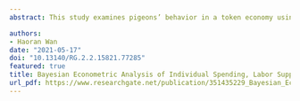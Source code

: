 ```yaml
---
abstract: This study examines pigeons’ behavior in a token economy using Bayesian econometric analysis, with token accumulation conceptualized as deferred consumption, token exchange as spending, and token production as labor supply. Six pigeons were exposed to a token reinforcement procedure with stimulus lights serving as tokens. Responses on a token-production key produced tokens exchangeable for food reinforcers in exchange periods. After one token had been produced, an exchange-production key became simultaneously available. Responses on this key produced the exchange period, wherein subjects exchanged earned tokens for food. Five experiments were conducted in all, and involved various combinations of price (token-exchange ratio), wage rate (token production ratio), non-labor income (free token), and transaction cost (exchange-production ratio). The study found that (1) deferred consumption varied directly with the wage rate and the transaction cost; (2) labor supply varied directly with the real wage rate at low rates but inversely at high rates; (3) labor supply varied directly with the non-labor income at low income but inversely at high income; (4) consumer quantity demanded decreased as the food price increased; and (5) spending increased as the wage rate increased. This study contributes to a behavioral economic understanding of individual behavior in a token economy, using foundational economic concepts of consumer demand and labor supply.

authors:
- Haoran Wan
date: "2021-05-17"
doi: "10.13140/RG.2.2.15821.77285"
featured: true
title: Bayesian Econometric Analysis of Individual Spending, Labor Supply, and Deferred Consumption in a Laboratory-Based Token Economy
url_pdf: https://www.researchgate.net/publication/351435229_Bayesian_Econometric_Analysis_of_Individual_Spending_Labor_Supply_and_Deferred_Consumption_in_a_Laboratory-Based_Token_Economy
---
```

